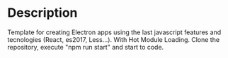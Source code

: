 # Description
Template for creating Electron apps using the last javascript features and tecnologies (React, es2017, Less...).
With Hot Module Loading.
Clone the repository, execute "npm run start" and start to code.
